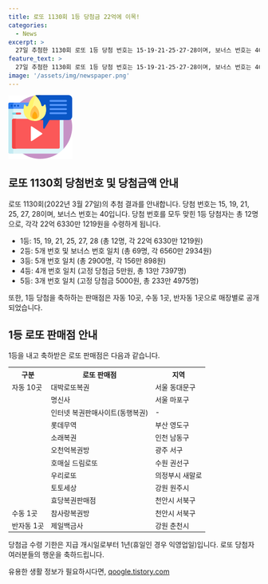 ```yaml
---
title: 로또 1130회 1등 당첨금 22억에 이목!
categories:
  - News
excerpt: >
  27일 추첨한 1130회 로또 1등 당첨 번호는 15·19·21·25·27·28이며, 보너스 번호는 40이다. 1등은 12명에게 각각 22억 6330만 1219원이 지급되었고, 2등은 69명에게 6560만 2934원, 3등은 2900명에게 156만 898원, 4등은 13만 7397명에게 고정 당첨금 5만원이 지급되었다. 5등은 233만 4975명에게 고정 당첨금 5000원이 지급되었으며, 1등 배출점은 자동 10곳, 수동 1곳, 반자동 1곳이다.
feature_text: >
  27일 추첨한 1130회 로또 1등 당첨 번호는 15·19·21·25·27·28이며, 보너스 번호는 40이다. 1등은 12명에게 각각 22억 6330만 1219원이 지급되었고, 2등은 69명에게 6560만 2934원, 3등은 2900명에게 156만 898원, 4등은 13만 7397명에게 고정 당첨금 5만원이 지급되었다. 5등은 233만 4975명에게 고정 당첨금 5000원이 지급되었으며, 1등 배출점은 자동 10곳, 수동 1곳, 반자동 1곳이다.
image: '/assets/img/newspaper.png'
---
```


<p><img src="/assets/img/news.png" alt="rentncar 속보" /></p>

<h2 data-ke-size="size26">로또 1130회 당첨번호 및 당첨금액 안내</h2>

<p>로또 1130회(2022년 3월 27일)의 추첨 결과를 안내합니다. 당첨 번호는 15, 19, 21, 25, 27, 28이며, 보너스 번호는 40입니다. 당첨 번호를 모두 맞힌 1등 당첨자는 총 12명으로, 각각 22억 6330만 1219원을 수령하게 됩니다.</p>

<ul>
  <li>1등: 15, 19, 21, 25, 27, 28 (총 12명, 각 22억 6330만 1219원)</li>
  <li>2등: 5개 번호 및 보너스 번호 일치 (총 69명, 각 6560만 2934원)</li>
  <li>3등: 5개 번호 일치 (총 2900명, 각 156만 898원)</li>
  <li>4등: 4개 번호 일치 (고정 당첨금 5만원, 총 13만 7397명)</li>
  <li>5등: 3개 번호 일치 (고정 당첨금 5000원, 총 233만 4975명)</li>
</ul>

<p>또한, 1등 당첨을 축하하는 판매점은 자동 10곳, 수동 1곳, 반자동 1곳으로 매장별로 공개되었습니다. </p>

<h2 data-ke-size="size26">1등 로또 판매점 안내</h2>

<p data-ke-size="size16">1등을 내고 축하받은 로또 판매점은 다음과 같습니다.</p>

<table>
  <tr>
    <th>구분</th>
    <th>로또 판매점</th>
    <th>지역</th>
  </tr>
  <tr>
    <td>자동 10곳</td>
    <td>대박로또복권</td>
    <td>서울 동대문구</td>
  </tr>
  <tr>
    <td></td>
    <td>명신사</td>
    <td>서울 마포구</td>
  </tr>
  <tr>
    <td></td>
    <td>인터넷 복권판매사이트(동행복권)</td>
    <td>-</td>
  </tr>
  <tr>
    <td></td>
    <td>롯데무역</td>
    <td>부산 영도구</td>
  </tr>
  <tr>
    <td></td>
    <td>소래복권</td>
    <td>인천 남동구</td>
  </tr>
  <tr>
    <td></td>
    <td>오천억복권방</td>
    <td>광주 서구</td>
  </tr>
  <tr>
    <td></td>
    <td>호매실 드림로또</td>
    <td>수원 권선구</td>
  </tr>
  <tr>
    <td></td>
    <td>우리로또</td>
    <td>의정부시 새말로</td>
  </tr>
  <tr>
    <td></td>
    <td>토토세상</td>
    <td>강원 원주시</td>
  </tr>
  <tr>
    <td></td>
    <td>효당복권판매점</td>
    <td>천안시 서북구</td>
  </tr>
  <tr>
    <td>수동 1곳</td>
    <td>참사랑복권방</td>
    <td>천안시 서북구</td>
  </tr>
  <tr>
    <td>반자동 1곳</td>
    <td>제일백금사</td>
    <td>강원 춘천시</td>
  </tr>
</table>

<p>당첨금 수령 기한은 지급 개시일로부터 1년(휴일인 경우 익영업일)입니다. 로또 당첨자 여러분들의 행운을 축하드립니다.</p>
유용한 생활 정보가 필요하시다면, <a href="https://qoogle.tistory.com" rel="dofollow">qoogle.tistory.com</a>


